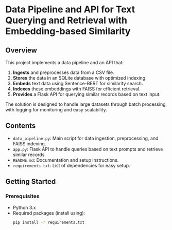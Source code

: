 # Data Pipeline and API for Text Querying and Retrieval with Embedding-based Similarity

## Overview

This project implements a data pipeline and an API that:
1. **Ingests** and preprocesses data from a CSV file.
2. **Stores** the data in an SQLite database with optimized indexing.
3. **Embeds** text data using Sentence-BERT for similarity search.
4. **Indexes** these embeddings with FAISS for efficient retrieval.
5. **Provides** a Flask API for querying similar records based on text input.

The solution is designed to handle large datasets through batch processing, with logging for monitoring and easy scalability.

## Contents

- `data_pipeline.py`: Main script for data ingestion, preprocessing, and FAISS indexing.
- `app.py`: Flask API to handle queries based on text prompts and retrieve similar records.
- `README.md`: Documentation and setup instructions.
- `requirements.txt`: List of dependencies for easy setup.

## Getting Started

### Prerequisites

- Python 3.x
- Required packages (install using):
  ```bash
  pip install -r requirements.txt
